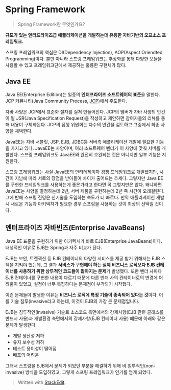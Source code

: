 # Spring Framework

> Spring Framework란 무엇인가요?

**규모가 있는 엔터프라이즈급 애플리케이션을 개발하는데 유용한 자바기반의 오프소스 프레임워크.** 

스프링 프레임워크의 핵심은 DI(Dependency Injection), AOP(Aspect Oriendted Programming)이다. 뿐만 아니라 스프링 프레임워크는 추상화를 통해 다양한 모듈을 사용할 수 있고 프레임워크단에서 제공하는 훌륭한 구현체가 많다.

## Java EE

Java EE(Enterprise Edition)는 일종의 **엔터프라이즈 소프트웨어의 표준**을 말한다. JCP 커뮤니티(Java Community Process, [JCP](https://www.jcp.org/))에서 주도한다. 

자바 사양은 JCP에서 표준화 절차를 걸쳐 만들어진다. JCP의 멤버가 자바 사양의 안건이 될 JSR(Java Specification Request)을 작성하고 제안하면 참여자들의 리뷰를 통해 내용이 구체화된다. JCP의 집행 위원회는 다수의 안건을 검토하고 그중에서 최종 사양을 채택한다. 

JavaEE는 자바 서블릿, JSP, EJB, JDBC등 서버측 애플리케이션 개발에 필요한 기능을 가지고 있다. 
JavaEE는 사양이며, 여러 소프트웨어 벤더가 이 사양에 맞춰 서버를 개발한다. 스프링 프레임워크도 JavaEE와 완전히 호완되는 것은 아니지만 일부 기능은 지원한다. 

스프링 프레임워크는 사실 JavaEE의 안티테제이자 경쟁 프레임워크로 개발됐지만, 시간이 지남에 따라 서로의 장점을 받아들여 차이가 출어드는 추세다. 그렇지만 Java EE를 구현한 프레임워크를 사용하는게 좋은가라고 한다면 꼭 그렇지만은 않다. 왜냐하면 JavaEE는 사양을 결정하는데 2년, 서버 제품을 구현하는데 2년 즉 시간이 오래걸린다. 그에 반해 스프링 진영은 신기술을 도입하는 속도가 더 빠르다. 만약 애플리케이션 개발시 새로운 기능과 아키텍처가 필요한 경우 스프링을 사용하는 것이 최상의 선택일 것이다. 

## 엔터프라이즈 자바빈즈(Enterprise JavaBeans) 

Java EE 표준을 구현하기 위한 아키텍처가 바로 EJB(Enterprise JavaBeans)이다. 태생적인 이유로 EJB는 Spring과 자주 비교가 된다. 

EJB는 보안, 트랜잭션 등 EJB 컨테이너의 다양한 서비스를 제공 받기 위해서는 EJB 스펙을 지켜야 했는데, 그 결과 **서비스가 구현해야 하는 실제 비즈니스 로직보다 EJB 컨테이너를 사용하기 위한 상투적인 코드들이 많아지는 문제**가 발생했다. 또한 벤더 사마다  EJB 컨테이너를 구현한 내용이 다르기 때문에 다른 벤더 사의 컨테이너로의 변경에 어려움이 있었고, 설정이 너무 복잡하다는 문제점이 부각되기 시작했다.

이런 문제들이 발생한 이유는 **비즈니스 로직에 특정 기술이 종속되어 있다는 것**이다. 이를 기술 침투(invasive라고 하는데, 이것이 EJB의 가장 큰 문제점입니다.

EJB는 침투적인(invasive) 기술로 소스코드 측면에서의 강제사항(EJB 관련 클래스를 반드시 사용)과 개발환경 측면에서의 강제사항(EJB 컨테이너 사용) 떄문에 아래와 같은 문제가 발생한다.




-   개발 생산성 저하
-   유지 보수성 저하
-   테스트 용이성이 떨어짐
-   배포의 어려움

그래서 스프링을 EJB에서 문제가 되었던 부분을 해결하기 위해 비 침투적인(non-invasive) 방식을 도입하였고, 그렇게 스프링 프레임워크가 인기를 얻게 되었다.



 





















> Written with [StackEdit](https://stackedit.io/).
<!--stackedit_data:
eyJoaXN0b3J5IjpbMjk2OTgyNzI5LC03MDcxMzU2MTgsMzcyNT
cxMzA3LDEyODc5MjAzMzYsLTIxMzA0MjAxMjcsLTk3MjYyOTU4
XX0=
-->